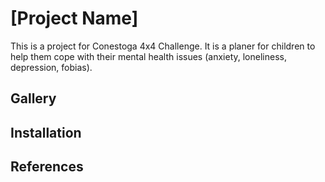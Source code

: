 # [Project Name]
  
This is a project for Conestoga 4x4 Challenge. It is a planer for children to help them cope with their mental health issues (anxiety, loneliness, depression, fobias).

## Gallery

## Installation

## References
